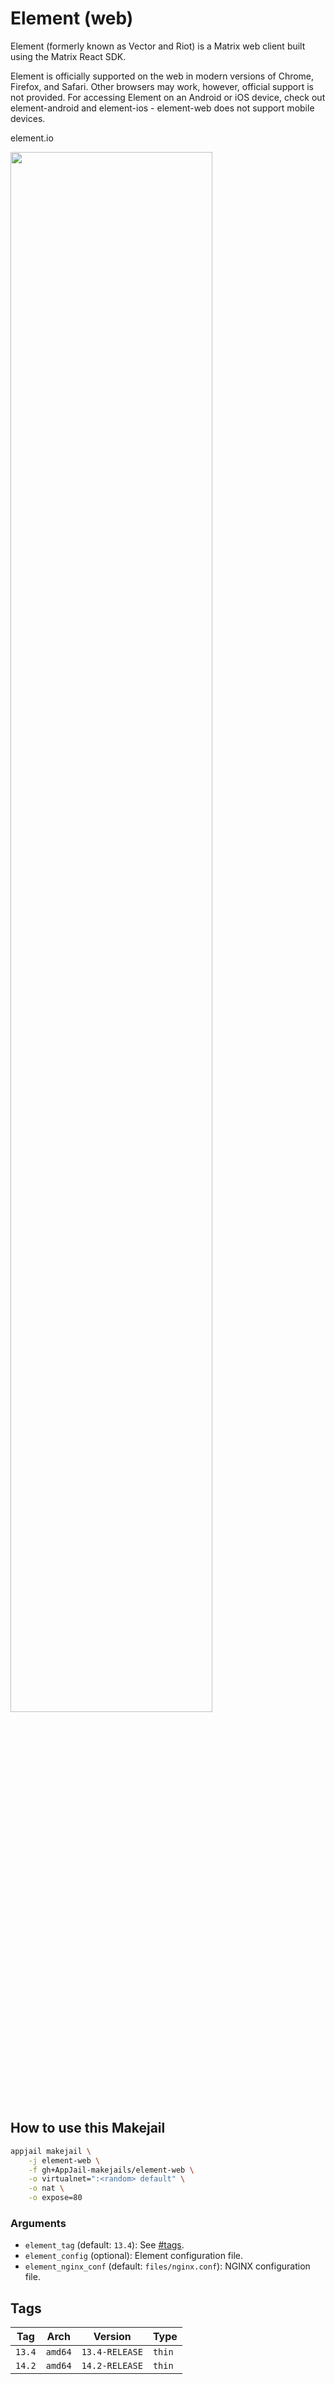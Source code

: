 # Element (web)

Element (formerly known as Vector and Riot) is a Matrix web client built using the Matrix React SDK.

Element is officially supported on the web in modern versions of Chrome, Firefox, and Safari. Other browsers may work, however, official support is not provided. For accessing Element on an Android or iOS device, check out element-android and element-ios - element-web does not support mobile devices.

element.io

<img src="https://i.ibb.co/p1FY36Y/element-web.png" width="80%" height="auto">

## How to use this Makejail

```sh
appjail makejail \
    -j element-web \
    -f gh+AppJail-makejails/element-web \
    -o virtualnet=":<random> default" \
    -o nat \
    -o expose=80
```

### Arguments

* `element_tag` (default: `13.4`): See [#tags](#tags).
* `element_config` (optional): Element configuration file.
* `element_nginx_conf` (default: `files/nginx.conf`): NGINX configuration file.

## Tags

| Tag    | Arch    | Version        | Type   |
| ------ | ------- | -------------- | ------ |
| `13.4` | `amd64` | `13.4-RELEASE` | `thin` |
| `14.2` | `amd64` | `14.2-RELEASE` | `thin` |
